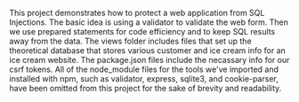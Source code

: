 This project demonstrates how to protect a web application from SQL Injections. The basic idea is using a validator to validate the web form. Then we use prepared statements for code efficiency and to keep SQL results away from the data. The views folder includes files that set up the theoretical database that stores various customer and ice cream info for an ice cream website. The package.json files include the necassary info for our csrf tokens. All of the node_module files for the tools we've imported and installed with npm, such as validator, express, sqlite3, and cookie-parser, have been omitted from this project for the sake of brevity and readability.
